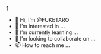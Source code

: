 1
- 👋 Hi, I’m @FUKETARO
- 👀 I’m interested in ...
- 🌱 I’m currently learning ...
- 💞️ I’m looking to collaborate on ...
- 📫 How to reach me ...

<!---
FUKETARO/FUKETARO is a ✨ special ✨ repository because its `README.md` (this file) appears on your GitHub profile.
You can click the Preview link to take a look at your changes.
--->
